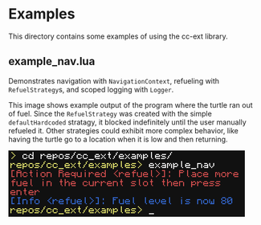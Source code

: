 # Examples

This directory contains some examples of using the cc-ext library.

## example_nav.lua
Demonstrates navigation with `NavigationContext`, refueling with `RefuelStrategy`s, and scoped logging with `Logger`.

This image shows example output of the program where the turtle ran out of fuel. Since the `RefuelStrategy` was created with the simple `defaultHardcoded` stratagy, it blocked indefinitely until the user manually refueled it. Other strategies could exhibit more complex behavior, like having the turtle go to a location when it is low and then returning.

![Image](../img/scoped_logging_in_example_nav.png)
